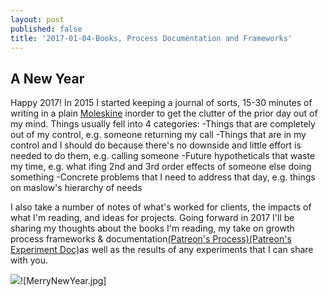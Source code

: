 ```yaml
---
layout: post
published: false
title: '2017-01-04-Books, Process Documentation and Frameworks'
---
```

## A New Year
Happy 2017!
In 2015 I started keeping a journal of sorts, 15-30 minutes of writing in a plain  [Moleskine](http://amzn.to/2j5m9Lj "Moleskine Black Plain") inorder to get the clutter of the prior day out of my mind. Things usually fell into 4 categories: 
-Things that are completely out of my control, e.g. someone returning my call 
-Things that are in my control and I should do because there's no downside and little effort is needed to do them, e.g. calling someone 
-Future hypotheticals that waste my time, e.g. what ifing 2nd and 3rd order effects of someone else doing something 
-Concrete problems that I need to address that day, e.g. things on maslow's hierarchy of needs

I also take a number of notes of what's worked for clients, the impacts of what I'm reading, and ideas for projects.
Going forward in 2017 I'll be sharing my thoughts about the books I'm reading, my take on growth process frameworks & documentation[(Patreon's Process)](https://patreonhq.com/why-would-i-ever-write-a-growth-experiment-doc-6ef2649fd215#.f6hsuxky9)[(Patreon's Experiment Doc)](https://paper.dropbox.com/doc/Experiment-Doc-Template-Patreon-Growth-Team-xbEoYTCXoXzB8ACw30Rxe)as well as the results of any experiments that I can share with you.

![]({{site.baseurl}}/img/MerryNewYear.jpg)![MerryNewYear.jpg]

